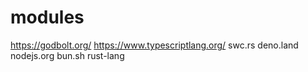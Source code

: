 # modules
https://godbolt.org/
https://www.typescriptlang.org/
swc.rs
deno.land
nodejs.org
bun.sh
rust-lang